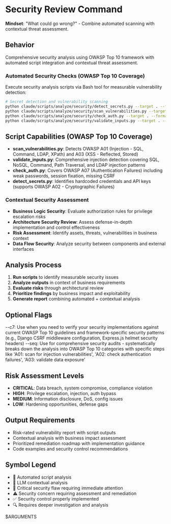# Security Review Command

**Mindset**: "What could go wrong?" - Combine automated scanning with contextual threat assessment.

## Behavior
Comprehensive security analysis using OWASP Top 10 framework with automated script integration and contextual threat assessment.

### Automated Security Checks (OWASP Top 10 Coverage)
Execute security analysis scripts via Bash tool for measurable vulnerability detection:
```bash
# Secret detection and vulnerability scanning
python claude/scripts/analyze/security/detect_secrets.py --target . --format json
python claude/scripts/analyze/security/scan_vulnerabilities.py --target . --format json  
python claude/scripts/analyze/security/check_auth.py --target . --format json
python claude/scripts/analyze/security/validate_inputs.py --target . --format json
```

## Script Capabilities (OWASP Top 10 Coverage)
- **scan_vulnerabilities.py**: Detects OWASP A01 (Injection - SQL, Command, LDAP, XPath) and A03 (XSS - Reflected, Stored)
- **validate_inputs.py**: Comprehensive injection detection covering SQL, NoSQL, Command, Path Traversal, and LDAP injection patterns
- **check_auth.py**: Covers OWASP A07 (Authentication Failures) including weak passwords, session fixation, missing CSRF
- **detect_secrets.py**: Identifies hardcoded credentials and API keys (supports OWASP A02 - Cryptographic Failures)

### Contextual Security Assessment
- **Business Logic Security**: Evaluate authorization rules for privilege escalation risks
- **Architecture Security Review**: Assess defense-in-depth implementation and control effectiveness
- **Risk Assessment**: Identify assets, threats, vulnerabilities in business context
- **Data Flow Security**: Analyze security between components and external interfaces

## Analysis Process
1. **Run scripts** to identify measurable security issues
2. **Analyze outputs** in context of business requirements  
3. **Evaluate risks** through architectural review
4. **Prioritize findings** by business impact and exploitability
5. **Generate report** combining automated + contextual analysis

## Optional Flags
--c7: Use when you need to verify your security implementations against current OWASP Top 10 guidelines and framework-specific security patterns (e.g., Django CSRF middleware configuration, Express.js helmet security headers)
--seq: Use for comprehensive security audits - systematically breaks down the analysis into OWASP Top 10 categories with specific steps like 'A01: scan for injection vulnerabilities', 'A02: check authentication failures', 'A03: validate data exposure'

## Risk Assessment Levels
- **CRITICAL**: Data breach, system compromise, compliance violation
- **HIGH**: Privilege escalation, injection, auth bypass
- **MEDIUM**: Information disclosure, DoS, config issues  
- **LOW**: Hardening opportunities, defense gaps

## Output Requirements
- Risk-rated vulnerability report with script outputs
- Contextual analysis with business impact assessment
- Prioritized remediation roadmap with implementation guidance
- Code examples and security control recommendations

## Symbol Legend
- 🤖 Automated script analysis
- 🧠 LLM contextual analysis
- 🚨 Critical security flaw requiring immediate attention
- ⚠️ Security concern requiring assessment and remediation
- ✅ Security control properly implemented
- 🔍 Requires deeper investigation and analysis

$ARGUMENTS